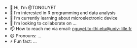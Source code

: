 - 👋 Hi, I’m @TONGUYET
- 👀 I’m interested in R programming and data analysis
- 🌱 I’m currently learning about microelectronic device
- 💞️ I’m looking to collaborate on ...
- 📫 How to reach me via email: nguyet.to-thi.etu@univ-lille.fr
- 😄 Pronouns: ...
- ⚡ Fun fact: ...

<!---
TONGUYET/TONGUYET is a ✨ special ✨ repository because its `README.md` (this file) appears on your GitHub profile.
You can click the Preview link to take a look at your changes.
--->
